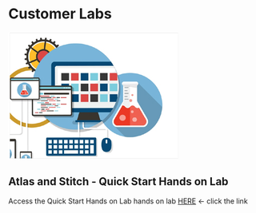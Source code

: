 # Customer Labs
![labs](./introduction-to-stitch/img/customerlabs.jpg)
## Atlas and Stitch - Quick Start Hands on Lab
Access the Quick Start Hands on Lab hands on lab [HERE](./introduction-to-stitch/quickstart/README.md) <- click the link

